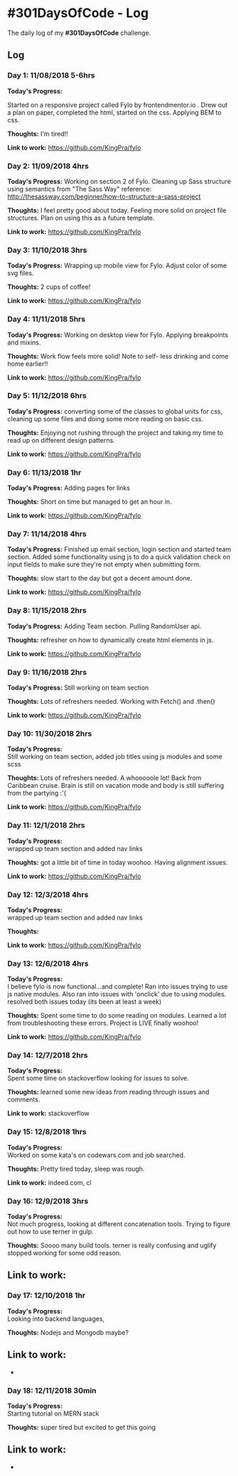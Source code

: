 # #301DaysOfCode - Log

The daily log of my **#301DaysOfCode** challenge.

## Log

### Day 1: 11/08/2018 5-6hrs

**Today's Progress:**

Started on a responsive project called Fylo by frontendmentor.io . Drew out a plan on paper, completed the html, started on the css.
Applying BEM to css.

**Thoughts:**
I'm tired!!

**Link to work:**
https://github.com/KingPra/fylo

### Day 2: 11/09/2018 4hrs

**Today's Progress:**
Working on section 2 of Fylo. Cleaning up Sass structure using semantics from "The Sass Way"
reference: http://thesassway.com/beginner/how-to-structure-a-sass-project

**Thoughts:**
I feel pretty good about today. Feeling more solid on project file structures. Plan on using this as a future template.

**Link to work:**
https://github.com/KingPra/fylo

### Day 3: 11/10/2018 3hrs

**Today's Progress:**
Wrapping up mobile view for Fylo. Adjust color of some svg files.

**Thoughts:**
2 cups of coffee!

**Link to work:**
https://github.com/KingPra/fylo

### Day 4: 11/11/2018 5hrs

**Today's Progress:**
Working on desktop view for Fylo. Applying breakpoints and mixins.

**Thoughts:**
Work flow feels more solid! Note to self- less drinking and come home earlier!!

**Link to work:**
https://github.com/KingPra/fylo

### Day 5: 11/12/2018 6hrs

**Today's Progress:**
converting some of the classes to global units for css, cleaning up some files and doing some more reading on basic css.

**Thoughts:**
Enjoying not rushing through the project and taking my time to read up on different design patterns.

**Link to work:**
https://github.com/KingPra/fylo

### Day 6: 11/13/2018 1hr

**Today's Progress:**
Adding pages for links

**Thoughts:**
Short on time but managed to get an hour in.

**Link to work:**
https://github.com/KingPra/fylo

### Day 7: 11/14/2018 4hrs

**Today's Progress:**
Finished up email section, login section and started team section. Added some functionality using js to do a quick validation check on input fields to make sure they're not empty when submitting form.

**Thoughts:**
slow start to the day but got a decent amount done.

**Link to work:**
https://github.com/KingPra/fylo

### Day 8: 11/15/2018 2hrs

**Today's Progress:**
Adding Team section. Pulling RandomUser api.

**Thoughts:**
refresher on how to dynamically create html elements in js.

**Link to work:**
https://github.com/KingPra/fylo

### Day 9: 11/16/2018 2hrs

**Today's Progress:**
Still working on team section

**Thoughts:**
Lots of refreshers needed. Working with Fetch() and .then()

**Link to work:**
https://github.com/KingPra/fylo

### Day 10: 11/30/2018 2hrs

**Today's Progress:**  
Still working on team section, added job titles using js modules and some scss

**Thoughts:**
Lots of refreshers needed. A whooooole lot!
Back from Caribbean cruise. Brain is still on vacation mode and body is still suffering from the partying :'(

**Link to work:**
https://github.com/KingPra/fylo

### Day 11: 12/1/2018 2hrs

**Today's Progress:**  
wrapped up team section and added nav links

**Thoughts:**
got a little bit of time in today woohoo. Having alignment issues.

**Link to work:**
https://github.com/KingPra/fylo

### Day 12: 12/3/2018 4hrs

**Today's Progress:**  
wrapped up team section and added nav links

**Thoughts:**

**Link to work:**
https://github.com/KingPra/fylo

### Day 13: 12/6/2018 4hrs

**Today's Progress:**  
I believe fylo is now functional...and complete! Ran into issues trying to use js native modules. Also ran into issues with 'onclick' due to using modules. resolved both issues today (its been at least a week)

**Thoughts:**
Spent some time to do some reading on modules. Learned a lot from troubleshooting these errors. Project is LIVE finally woohoo!

**Link to work:**
https://github.com/KingPra/fylo

### Day 14: 12/7/2018 2hrs

**Today's Progress:**  
Spent some time on stackoverflow looking for issues to solve.

**Thoughts:**
learned some new ideas from reading through issues and comments.

**Link to work:**
stackoverflow

### Day 15: 12/8/2018 1hrs

**Today's Progress:**  
Worked on some kata's on codewars.com and job searched.

**Thoughts:**
Pretty tired today, sleep was rough.

**Link to work:**
indeed.com, cl

### Day 16: 12/9/2018 3hrs

**Today's Progress:**  
Not much progress, looking at different concatenation tools. Trying to figure out how to use terner in gulp.

**Thoughts:**
Soooo many build tools. terner is really confusing and uglify stopped working for some odd reason.

## **Link to work:**

### Day 17: 12/10/2018 1hr

**Today's Progress:**  
Looking into backend languages,

**Thoughts:**
Nodejs and Mongodb maybe?

## **Link to work:**

-

### Day 18: 12/11/2018 30min

**Today's Progress:**  
Starting tutorial on MERN stack

**Thoughts:**
super tired but excited to get this going

## **Link to work:**

-
